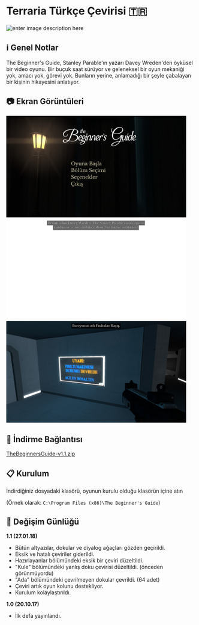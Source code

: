 # Terraria Türkçe Çevirisi :tr:
![enter image description here](https://cdn.steamgriddb.com/grid/d43601e8a1b7a88689e57107367b0d58.png)

## :information_source: Genel Notlar
The Beginner's Guide, Stanley Parable'ın yazarı Davey Wreden'den öyküsel bir video oyunu. Bir buçuk saat sürüyor ve geleneksel bir oyun mekaniği yok, amacı yok, görevi yok. Bunların yerine, anlamadığı bir şeyle çabalayan bir kişinin hikayesini anlatıyor.

## :camera: Ekran Görüntüleri
<img src="/EkranGoruntuleri/20201219202431_1.jpg?raw=true" width="480" height="270" />
<img src="/EkranGoruntuleri/20201219202608_1.jpg?raw=true" width="480" height="270" />
<img src="/EkranGoruntuleri/20201219203129_1.jpg?raw=true" width="480" height="270" />

## :floppy_disk: İndirme Bağlantısı
[TheBeginnersGuide-v1.1.zip](https://github.com/qabRieL99/TheBeginnersGuideTurkce/releases)

## :clipboard: Kurulum
İndirdiğiniz dosyadaki klasörü, oyunun kurulu olduğu klasörün içine atın

(Örnek olarak: `C:\Program Files (x86)\The Beginner's Guide`)

## :pushpin: Değişim Günlüğü
**1.1 (27.01.18)**  
- Bütün altyazılar, dokular ve diyalog ağaçları gözden geçirildi.  
- Eksik ve hatalı çeviriler giderildi.  
- Hazırlayanlar bölümündeki eksik bir çeviri düzeltildi.  
- "Kule" bölümündeki yanlış doku çevirisi düzeltildi. (önceden görünmüyordu)  
- "Ada" bölümündeki çevrilmeyen dokular çevrildi. (64 adet)  
- Çeviri artık oyun kolunu destekliyor.  
- Kurulum kolaylaştırıldı. 
  
**1.0 (20.10.17)**  
- İlk defa yayınlandı.
